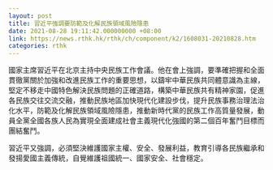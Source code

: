 ```yaml
---
layout: post
title: 習近平強調要防範及化解民族領域風險隱患
date: 2021-08-28 19:11:42.000000000 +08:00
link: https://news.rthk.hk/rthk/ch/component/k2/1608031-20210828.htm
categories: rthk
---
```


國家主席習近平在北京主持中央民族工作會議。他在會上強調，要準確把握和全面貫徹黨關於加強和改進民族工作的重要思想，以鑄牢中華民族共同體意識為主線，堅定不移走中國特色解決民族問題的正確道路，構築中華民族共有精神家園，促進各民族交往交流交融，推動民族地區加快現代化建設步伐，提升民族事務治理法治化水平，防範及化解民族領域風險隱患，推動新時代黨的民族工作高質量發展，動員全黨全國各族人民為實現全面建成社會主義現代化強國的第二個百年奮鬥目標而團結奮鬥。

習近平又強調，必須堅決維護國家主權、安全、發展利益，教育引導各民族繼承和發揚愛國主義傳統，自覺維護祖國統一、國家安全、社會穩定。
